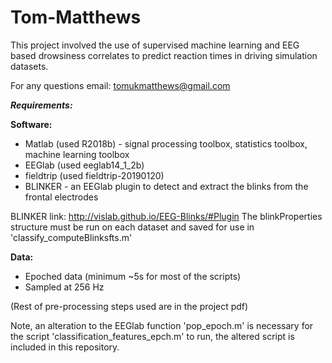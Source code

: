 # Tom-Matthews

This project involved the use of supervised machine learning and EEG based drowsiness correlates to predict reaction times in driving simulation datasets.

For any questions email: tomukmatthews@gmail.com

_**Requirements:**_

**Software:**
* Matlab (used R2018b) - signal processing toolbox, statistics toolbox, machine learning toolbox
* EEGlab (used eeglab14_1_2b)
* fieldtrip (used fieldtrip-20190120)
* BLINKER - an EEGlab plugin to detect and extract the blinks from the frontal electrodes

BLINKER link: http://vislab.github.io/EEG-Blinks/#Plugin
The blinkProperties structure must be run on each dataset and saved for use in 'classify_computeBlinksfts.m'

**Data:**
* Epoched data (minimum ~5s for most of the scripts)
* Sampled at 256 Hz

(Rest of pre-processing steps used are in the project pdf)

Note, an alteration to the EEGlab function 'pop_epoch.m' is necessary for the script 'classification_features_epch.m' to run, the altered script is included in this repository.

